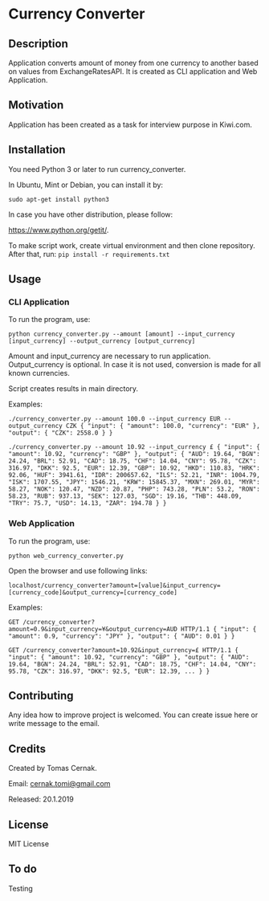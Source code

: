 # Currency Converter

## Description
Application converts amount of money from one currency to another based on values from ExchangeRatesAPI. It is created as CLI application and Web Application.

## Motivation
Application has been created as a task for interview purpose in Kiwi.com.

## Installation
You need Python 3 or later to run currency_converter.

In Ubuntu, Mint or Debian, you can install it by:

``sudo apt-get install python3``

In case you have other distribution, please follow:

https://www.python.org/getit/.

To make script work, create virtual environment and then clone repository. After that, run:
``pip install -r requirements.txt``

## Usage

### CLI Application

To run the program, use:

``python currency_converter.py --amount [amount] --input_currency [input_currency] --output_currency [output_currency]``

Amount and input_currency are necessary to run application. Output_currency is optional. In case it is not used, conversion is made for all known currencies.

Script creates results in main directory.

Examples:

``./currency_converter.py --amount 100.0 --input_currency EUR --output_currency CZK
{
    "input": {
        "amount": 100.0,
        "currency": "EUR"
    },
    "output": {
        "CZK": 2558.0
    }
}``

``./currency_converter.py --amount 10.92 --input_currency £
{
    "input": {
        "amount": 10.92,
        "currency": "GBP"
    },
    "output": {
        "AUD": 19.64,
        "BGN": 24.24,
        "BRL": 52.91,
        "CAD": 18.75,
        "CHF": 14.04,
        "CNY": 95.78,
        "CZK": 316.97,
        "DKK": 92.5,
        "EUR": 12.39,
        "GBP": 10.92,
        "HKD": 110.83,
        "HRK": 92.06,
        "HUF": 3941.61,
        "IDR": 200657.62,
        "ILS": 52.21,
        "INR": 1004.79,
        "ISK": 1707.55,
        "JPY": 1546.21,
        "KRW": 15845.37,
        "MXN": 269.01,
        "MYR": 58.27,
        "NOK": 120.47,
        "NZD": 20.87,
        "PHP": 743.28,
        "PLN": 53.2,
        "RON": 58.23,
        "RUB": 937.13,
        "SEK": 127.03,
        "SGD": 19.16,
        "THB": 448.09,
        "TRY": 75.7,
        "USD": 14.13,
        "ZAR": 194.78
    }
}``

### Web Application

To run the program, use:

``python web_currency_converter.py``

Open the browser and use following links:

``localhost/currency_converter?amount=[value]&input_currency=[currency_code]&output_currency=[currency_code]``

Examples:

``GET /currency_converter?amount=0.9&input_currency=¥&output_currency=AUD HTTP/1.1
{
  "input": {
    "amount": 0.9,
    "currency": "JPY"
  },
  "output": {
    "AUD": 0.01
  }
}``

``GET /currency_converter?amount=10.92&input_currency=£ HTTP/1.1
{
  "input": {
    "amount": 10.92,
    "currency": "GBP"
  },
  "output": {
    "AUD": 19.64,
    "BGN": 24.24,
    "BRL": 52.91,
    "CAD": 18.75,
    "CHF": 14.04,
    "CNY": 95.78,
    "CZK": 316.97,
    "DKK": 92.5,
    "EUR": 12.39,
    ...
  }
}``

## Contributing
Any idea how to improve project is welcomed. You can create issue here or write message to the email.

## Credits
Created by Tomas Cernak.

Email: cernak.tomi@gmail.com

Released: 20.1.2019

## License
MIT License

## To do
Testing
